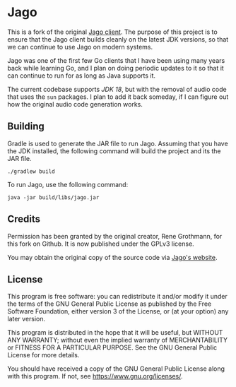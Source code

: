 # Jago

This is a fork of the original [Jago client][1]. The purpose of this project is
to ensure that the Jago client builds cleanly on the latest JDK versions, so
that we can continue to use Jago on modern systems.

Jago was one of the first few Go clients that I have been using many years back
while learning Go, and I plan on doing periodic updates to it so that it can
continue to run for as long as Java supports it.

The current codebase supports _JDK 18_, but with the removal of audio code that
uses the `sun` packages. I plan to add it back someday, if I can figure out how
the original audio code generation works.

## Building

Gradle is used to generate the JAR file to run Jago. Assuming that you have the
JDK installed, the following command will build the project and its the JAR
file.

```
./gradlew build
```

To run Jago, use the following command:

```
java -jar build/libs/jago.jar
```

## Credits

Permission has been granted by the original creator, Rene Grothmann, for this
fork on Github. It is now published under the GPLv3 license.

You may obtain the original copy of the source code via [Jago's website][1].

## License

This program is free software: you can redistribute it and/or modify it under
the terms of the GNU General Public License as published by the Free Software
Foundation, either version 3 of the License, or (at your option) any later
version.

This program is distributed in the hope that it will be useful, but WITHOUT ANY
WARRANTY; without even the implied warranty of MERCHANTABILITY or FITNESS FOR A
PARTICULAR PURPOSE.  See the GNU General Public License for more details.

You should have received a copy of the GNU General Public License along with
this program.  If not, see https://www.gnu.org/licenses/.


[1]: http://www.rene-grothmann.de/jago/
